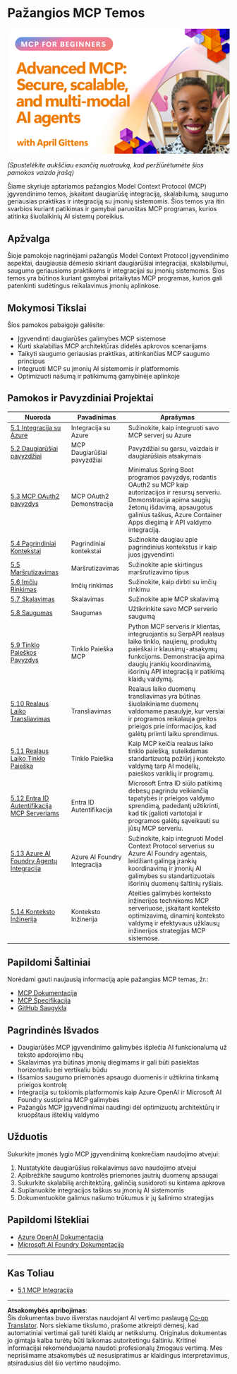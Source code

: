 <!--
CO_OP_TRANSLATOR_METADATA:
{
  "original_hash": "d204bc94ea6027d06a703b21b711ca57",
  "translation_date": "2025-08-26T16:21:30+00:00",
  "source_file": "05-AdvancedTopics/README.md",
  "language_code": "lt"
}
-->
# Pažangios MCP Temos

[![Pažangios MCP: Saugūs, Skalabilūs ir Daugiarūšiai AI Agentai](../../../translated_images/06.42259eaf91fccfc6d06ef1c126c9db04bbff9e5f60a87b782a2ec2616163142f.lt.png)](https://youtu.be/4yjmGvJzYdY)

_(Spustelėkite aukščiau esančią nuotrauką, kad peržiūrėtumėte šios pamokos vaizdo įrašą)_

Šiame skyriuje aptariamos pažangios Model Context Protocol (MCP) įgyvendinimo temos, įskaitant daugiarūšę integraciją, skalabilumą, saugumo geriausias praktikas ir integraciją su įmonių sistemomis. Šios temos yra itin svarbios kuriant patikimas ir gamybai paruoštas MCP programas, kurios atitinka šiuolaikinių AI sistemų poreikius.

## Apžvalga

Šioje pamokoje nagrinėjami pažangūs Model Context Protocol įgyvendinimo aspektai, daugiausia dėmesio skiriant daugiarūšiai integracijai, skalabilumui, saugumo geriausioms praktikoms ir integracijai su įmonių sistemomis. Šios temos yra būtinos kuriant gamybai pritaikytas MCP programas, kurios gali patenkinti sudėtingus reikalavimus įmonių aplinkose.

## Mokymosi Tikslai

Šios pamokos pabaigoje galėsite:

- Įgyvendinti daugiarūšes galimybes MCP sistemose
- Kurti skalabilias MCP architektūras didelės apkrovos scenarijams
- Taikyti saugumo geriausias praktikas, atitinkančias MCP saugumo principus
- Integruoti MCP su įmonių AI sistemomis ir platformomis
- Optimizuoti našumą ir patikimumą gamybinėje aplinkoje

## Pamokos ir Pavyzdiniai Projektai

| Nuoroda | Pavadinimas | Aprašymas |
|---------|-------------|-----------|
| [5.1 Integracija su Azure](./mcp-integration/README.md) | Integracija su Azure | Sužinokite, kaip integruoti savo MCP serverį su Azure |
| [5.2 Daugiarūšiai pavyzdžiai](./mcp-multi-modality/README.md) | MCP Daugiarūšiai pavyzdžiai | Pavyzdžiai su garsu, vaizdais ir daugiarūšiais atsakymais |
| [5.3 MCP OAuth2 pavyzdys](../../../05-AdvancedTopics/mcp-oauth2-demo) | MCP OAuth2 Demonstracija | Minimalus Spring Boot programos pavyzdys, rodantis OAuth2 su MCP kaip autorizacijos ir resursų serveriu. Demonstracija apima saugių žetonų išdavimą, apsaugotus galinius taškus, Azure Container Apps diegimą ir API valdymo integraciją. |
| [5.4 Pagrindiniai Kontekstai](./mcp-root-contexts/README.md) | Pagrindiniai kontekstai | Sužinokite daugiau apie pagrindinius kontekstus ir kaip juos įgyvendinti |
| [5.5 Maršrutizavimas](./mcp-routing/README.md) | Maršrutizavimas | Sužinokite apie skirtingus maršrutizavimo tipus |
| [5.6 Imčių Rinkimas](./mcp-sampling/README.md) | Imčių rinkimas | Sužinokite, kaip dirbti su imčių rinkimu |
| [5.7 Skalavimas](./mcp-scaling/README.md) | Skalavimas | Sužinokite apie MCP skalavimą |
| [5.8 Saugumas](./mcp-security/README.md) | Saugumas | Užtikrinkite savo MCP serverio saugumą |
| [5.9 Tinklo Paieškos Pavyzdys](./web-search-mcp/README.md) | Tinklo Paieška MCP | Python MCP serveris ir klientas, integruojantis su SerpAPI realaus laiko tinklo, naujienų, produktų paieškai ir klausimų-atsakymų funkcijoms. Demonstracija apima daugių įrankių koordinavimą, išorinių API integraciją ir patikimą klaidų valdymą. |
| [5.10 Realaus Laiko Transliavimas](./mcp-realtimestreaming/README.md) | Transliavimas | Realaus laiko duomenų transliavimas yra būtinas šiuolaikiniame duomenų valdomame pasaulyje, kur verslai ir programos reikalauja greitos prieigos prie informacijos, kad galėtų priimti laiku sprendimus. |
| [5.11 Realaus Laiko Tinklo Paieška](./mcp-realtimesearch/README.md) | Tinklo Paieška | Kaip MCP keičia realaus laiko tinklo paiešką, suteikdamas standartizuotą požiūrį į konteksto valdymą tarp AI modelių, paieškos variklių ir programų. |
| [5.12 Entra ID Autentifikacija MCP Serveriams](./mcp-security-entra/README.md) | Entra ID Autentifikacija | Microsoft Entra ID siūlo patikimą debesų pagrindu veikiančią tapatybės ir prieigos valdymo sprendimą, padedantį užtikrinti, kad tik įgalioti vartotojai ir programos galėtų sąveikauti su jūsų MCP serveriu. |
| [5.13 Azure AI Foundry Agentų Integracija](./mcp-foundry-agent-integration/README.md) | Azure AI Foundry Integracija | Sužinokite, kaip integruoti Model Context Protocol serverius su Azure AI Foundry agentais, leidžiant galingą įrankių koordinavimą ir įmonių AI galimybes su standartizuotais išorinių duomenų šaltinių ryšiais. |
| [5.14 Konteksto Inžinerija](./mcp-contextengineering/README.md) | Konteksto Inžinerija | Ateities galimybės konteksto inžinerijos technikoms MCP serveriuose, įskaitant konteksto optimizavimą, dinaminį konteksto valdymą ir efektyvaus užklausų inžinerijos strategijas MCP sistemose. |

## Papildomi Šaltiniai

Norėdami gauti naujausią informaciją apie pažangias MCP temas, žr.:
- [MCP Dokumentacija](https://modelcontextprotocol.io/)
- [MCP Specifikacija](https://spec.modelcontextprotocol.io/)
- [GitHub Saugykla](https://github.com/modelcontextprotocol)

## Pagrindinės Išvados

- Daugiarūšės MCP įgyvendinimo galimybės išplečia AI funkcionalumą už teksto apdorojimo ribų
- Skalavimas yra būtinas įmonių diegimams ir gali būti pasiektas horizontaliu bei vertikaliu būdu
- Išsamios saugumo priemonės apsaugo duomenis ir užtikrina tinkamą prieigos kontrolę
- Integracija su tokiomis platformomis kaip Azure OpenAI ir Microsoft AI Foundry sustiprina MCP galimybes
- Pažangūs MCP įgyvendinimai naudingi dėl optimizuotų architektūrų ir kruopštaus išteklių valdymo

## Užduotis

Sukurkite įmonės lygio MCP įgyvendinimą konkrečiam naudojimo atvejui:

1. Nustatykite daugiarūšius reikalavimus savo naudojimo atvejui
2. Apibrėžkite saugumo kontrolės priemones jautrių duomenų apsaugai
3. Sukurkite skalabilią architektūrą, galinčią susidoroti su kintama apkrova
4. Suplanuokite integracijos taškus su įmonių AI sistemomis
5. Dokumentuokite galimus našumo trūkumus ir jų šalinimo strategijas

## Papildomi Ištekliai

- [Azure OpenAI Dokumentacija](https://learn.microsoft.com/en-us/azure/ai-services/openai/)
- [Microsoft AI Foundry Dokumentacija](https://learn.microsoft.com/en-us/ai-services/)

---

## Kas Toliau

- [5.1 MCP Integracija](./mcp-integration/README.md)

---

**Atsakomybės apribojimas**:  
Šis dokumentas buvo išverstas naudojant AI vertimo paslaugą [Co-op Translator](https://github.com/Azure/co-op-translator). Nors siekiame tikslumo, prašome atkreipti dėmesį, kad automatiniai vertimai gali turėti klaidų ar netikslumų. Originalus dokumentas jo gimtąja kalba turėtų būti laikomas autoritetingu šaltiniu. Kritinei informacijai rekomenduojama naudoti profesionalų žmogaus vertimą. Mes neprisiimame atsakomybės už nesusipratimus ar klaidingus interpretavimus, atsiradusius dėl šio vertimo naudojimo.